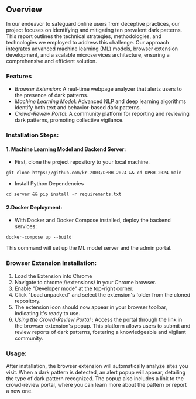 ## Overview
In our endeavor to safeguard online users from deceptive practices, our project focuses on identifying and mitigating ten prevalent dark patterns. This report outlines the technical strategies, methodologies, and technologies we employed to address this challenge. Our approach integrates advanced machine learning (ML) models, browser extension development, and a scalable microservices architecture, ensuring a comprehensive and efficient solution.

### Features
- _Browser Extension_: A real-time webpage analyzer that alerts users to the presence of dark patterns.
- _Machine Learning Model_: Advanced NLP and deep learning algorithms identify both text and behavior-based dark patterns.
- _Crowd-Review Portal_: A community platform for reporting and reviewing dark patterns, promoting collective vigilance.

### Installation Steps:

#### 1. Machine Learning Model and Backend Server:

- First, clone the project repository to your local machine.
```
git clone https://github.com/kr-2003/DPBH-2024 && cd DPBH-2024-main
```


- Install Python Dependencies
```
cd server && pip install -r requirements.txt
```


#### 2.Docker Deployment:

- With Docker and Docker Compose installed, deploy the backend services:
```
docker-compose up --build
```
This command will set up the ML model server and the admin portal.

### Browser Extension Installation:

1. Load the Extension into Chrome
2. Navigate to chrome://extensions/ in your Chrome browser.
3. Enable "Developer mode" at the top-right corner.
4. Click "Load unpacked" and select the extension's folder from the cloned repository.
5. The extension icon should now appear in your browser toolbar, indicating it's ready to use.
6. _Using the Crowd-Review Portal_ : Access the portal through the link in the browser extension's popup. This platform allows users to submit and review reports of dark patterns, fostering a knowledgeable and vigilant community.

### Usage:
After installation, the browser extension will automatically analyze sites you visit. When a dark pattern is detected, an alert popup will appear, detailing the type of dark pattern recognized. The popup also includes a link to the crowd-review portal, where you can learn more about the pattern or report a new one.
